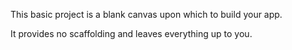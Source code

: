 ﻿This basic project is a blank canvas upon which to build your app.

It provides no scaffolding and leaves everything up to you.
